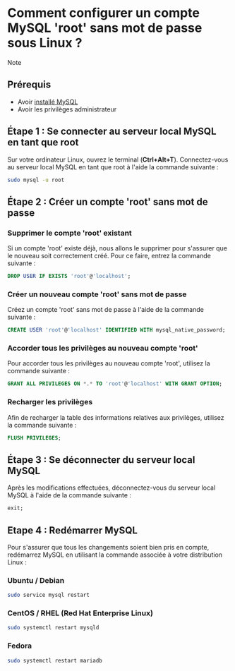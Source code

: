 # Comment configurer un compte MySQL 'root' sans mot de passe sous Linux ?

> [!NOTE]
> ## Prérequis
> - Avoir [installé MySQL](install_mysql.md)
> - Avoir les privilèges administrateur

## Étape 1 : Se connecter au serveur local MySQL en tant que root
Sur votre ordinateur Linux, ouvrez le terminal (**Ctrl+Alt+T**).
Connectez-vous au serveur local MySQL en tant que root à l'aide la commande suivante :

```bash
sudo mysql -u root
```

## Étape 2 : Créer un compte 'root' sans mot de passe
### Supprimer le compte 'root' existant
Si un compte 'root' existe déjà, nous allons le supprimer pour s'assurer que le nouveau soit correctement créé.
Pour ce faire, entrez la commande suivante :

```sql
DROP USER IF EXISTS 'root'@'localhost';
```

### Créer un nouveau compte 'root' sans mot de passe
Créez un compte 'root' sans mot de passe à l'aide de la commande suivante :

```sql
CREATE USER 'root'@'localhost' IDENTIFIED WITH mysql_native_password;
```

### Accorder tous les privilèges au nouveau compte 'root'
Pour accorder tous les privilèges au nouveau compte 'root', utilisez la commande suivante :

```sql
GRANT ALL PRIVILEGES ON *.* TO 'root'@'localhost' WITH GRANT OPTION;
```

### Recharger les privilèges
Afin de recharger la table des informations relatives aux privilèges, utilisez la commande suivante :

```sql
FLUSH PRIVILEGES;
```

## Étape 3 : Se déconnecter du serveur local MySQL
Après les modifications effectuées, déconnectez-vous du serveur local MySQL à l'aide de la commande suivante :

```sql
exit;
```

## Etape 4 : Redémarrer MySQL
Pour s'assurer que tous les changements soient bien pris en compte, redémarrez MySQL en utilisant la commande associée à votre distribution Linux :

### Ubuntu / Debian
```bash
sudo service mysql restart
```

### CentOS / RHEL (Red Hat Enterprise Linux)
```bash
sudo systemctl restart mysqld
```

### Fedora
```bash
sudo systemctl restart mariadb
```